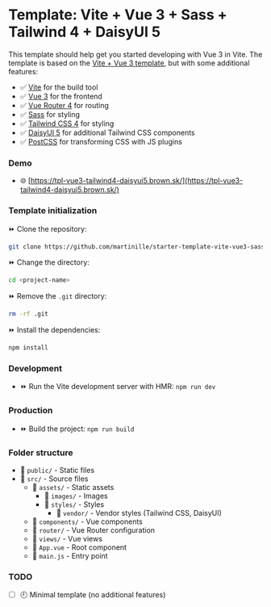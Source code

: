 # Template: Vite + Vue 3 + Sass + Tailwind 4 + DaisyUI 5

This template should help get you started developing with Vue 3 in Vite. The template is based on the [Vite + Vue 3 template](https://vite.new/vue), but with some additional features:

- ✅ [Vite](https://vite.dev/) for the build tool
- ✅ [Vue 3](https://vuejs.org/) for the frontend
- ✅ [Vue Router 4](https://router.vuejs.org/) for routing
- ✅ [Sass](https://sass-lang.com/) for styling
- ✅ [Tailwind CSS 4](https://tailwindcss.com/) for styling
- ✅ [DaisyUI 5](https://daisyui.com/) for additional Tailwind CSS components
- ✅ [PostCSS](https://postcss.org/) for transforming CSS with JS plugins

### Demo
- 🌐 [https://tpl-vue3-tailwind4-daisyui5.brown.sk/](https://tpl-vue3-tailwind4-daisyui5.brown.sk/)

### Template initialization
⏩ Clone the repository: 
```bash
git clone https://github.com/martinille/starter-template-vite-vue3-sass-tailwind4-daisyui5.git <project-name>
```

⏩ Change the directory:
```bash
cd <project-name>
```

⏩ Remove the `.git` directory: 
```bash
rm -rf .git
```

⏩ Install the dependencies: 
```bash
npm install
```

### Development
- ⏩ Run the Vite development server with HMR: `npm run dev`

### Production
- ⏩ Build the project: `npm run build`

### Folder structure
- 📁 `public/` - Static files
- 📁 `src/` - Source files
  - 📁 `assets/` - Static assets
    - 📁 `images/` - Images
    - 📁 `styles/` - Styles
        - 📁 `vendor/` - Vendor styles (Tailwind CSS, DaisyUI)
  - 📁 `components/` - Vue components
  - 📁 `router/` - Vue Router configuration
  - 📁 `views/` - Vue views
  - 📄 `App.vue` - Root component
  - 📄 `main.js` - Entry point

### TODO
- [ ] 🕘 Minimal template (no additional features)